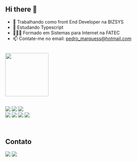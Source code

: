 ## Hi there 👋

- 🔭 Trabalhando como front End Developer na BIZSYS
- 🌱 Estudando Typescript
- 🧑🏻‍🎓 Formado em Sistemas para Internet na FATEC
- 📫 Contate-me no email: pedro_marquess@hotmail.com
<br>

<div align="left">
  <img height="135em" src="https://github-readme-stats.vercel.app/api/top-langs/?username=Pdro-marqss&layout=compact&langs_count=7&theme=dracula"/>
</div>

<div style="display: inline_block"><br>

<a href = ""><img src="https://img.shields.io/badge/HTML5-E34F26?style=for-the-badge&logo=html5&logoColor=white" target="_blank"></a>
<a href = ""><img src="https://img.shields.io/badge/CSS3-1572B6?style=for-the-badge&logo=css3&logoColor=white" target="_blank"></a>
<a href = ""><img src="https://img.shields.io/badge/styled--components-DB7093?style=for-the-badge&logo=styled-components&logoColor=white" target="_blank"></a>
<br>
<a href = ""><img src="https://img.shields.io/badge/React-20232A?style=for-the-badge&logo=react&logoColor=61DAFB" target="_blank"></a>
<a href = ""><img src="https://img.shields.io/badge/JavaScript-323330?style=for-the-badge&logo=javascript&logoColor=F7DF1E" target="_blank"></a>
<a href = ""><img src="https://img.shields.io/badge/TypeScript-007ACC?style=for-the-badge&logo=typescript&logoColor=white" target="_blank"></a>
<a href = ""><img src="https://img.shields.io/badge/GIT-E44C30?style=for-the-badge&logo=git&logoColor=white" target="_blank"></a>



</div>
 
<br>
  
## Contato  
<div> 
  <a href = "https://pedromarques.vercel.app/"><img src="https://img.shields.io/badge/website-000000?style=for-the-badge&logo=About.me&logoColor=white" target="_blank"></a>
  <a href="https://www.linkedin.com/in/pedro-marques-silva/" target="_blank"><img src="https://img.shields.io/badge/-LinkedIn-%230077B5?style=for-the-badge&logo=linkedin&logoColor=white" target="_blank"></a>
</div>
